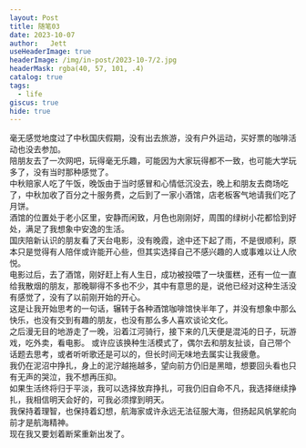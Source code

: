 ```yaml
---
layout: Post
title: 随笔03  
date: 2023-10-07
author:   Jett 
useHeaderImage: true
headerImage: /img/in-post/2023-10-7/2.jpg
headerMask: rgba(40, 57, 101, .4)
catalog: true
tags: 
  - life
giscus: true
hide: true  
---
```


毫无感觉地度过了中秋国庆假期，没有出去旅游，没有户外运动，买好票的咖啡活动也没去参加。  
陪朋友去了一次网吧，玩得毫无乐趣，可能因为大家玩得都不一致，也可能大学玩多了，没有当时那种感觉了。  
中秋赔家人吃了午饭，晚饭由于当时感冒和心情低沉没去，晚上和朋友去商场吃了，中秋加收了百分之十服务费，之后到了一家小酒馆，店老板客气地请我们吃了月饼。  
酒馆的位置处于老小区里，安静而闲致，月色也刚刚好，周围的绿树小花都恰到好处，满足了我想象中安逸的生活。  
国庆陪新认识的朋友看了天台电影，没有晚霞，途中还下起了雨，不是很顺利，原本只是觉得有人陪伴或许能开心些，但其实选择自己不感兴趣的人或事难以让人欣悦。  
电影过后，去了酒馆，刚好赶上有人生日，成功被投喂了一块蛋糕，还有一位一直给我散烟的朋友，那晚聊得不多也不少，其中有意思的是，说他已经对这种生活没有感觉了，没有了以前刚开始的开心。  
这是让我开始思考的一句话，辗转于各种酒馆咖啡馆快半年了，并没有想象中那么快乐，也没有交到有趣的朋友，也没有那么多人喜欢谈论文化。  
之后漫无目的地游走了一晚，沿着江河骑行，接下来的几天便是混沌的日子，玩游戏，吃外卖，看电影。
或许应该换种生活模式了，偶尔去和朋友扯谈，自己带个话题去思考，或者听听歌还是可以的，但长时间无味地去属实让我疲惫。  
我仍在泥沼中挣扎，身上的泥泞越拖越多，望向前方仍旧是黑暗，想要回头看也只有无声的哭泣，我不想再压抑。  
如果生活终将归于平淡，我可以选择放弃挣扎，可我仍旧自命不凡，我选择继续挣扎，我相信明天会好的，可我必须撑到明天。  
我保持着理智，也保持着幻想，航海家或许永远无法征服大海，但扬起风帆掌舵向前才是航海精神。  
现在我又要划着断桨重新出发了。



